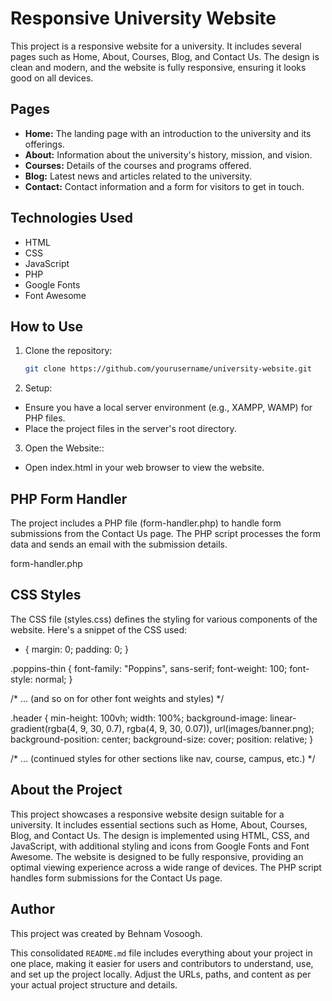 # Responsive University Website

This project is a responsive website for a university. It includes several pages such as Home, About, Courses, Blog, and Contact Us. The design is clean and modern, and the website is fully responsive, ensuring it looks good on all devices.

## Pages

- **Home:** The landing page with an introduction to the university and its offerings.
- **About:** Information about the university's history, mission, and vision.
- **Courses:** Details of the courses and programs offered.
- **Blog:** Latest news and articles related to the university.
- **Contact:** Contact information and a form for visitors to get in touch.

## Technologies Used

- HTML
- CSS
- JavaScript
- PHP
- Google Fonts
- Font Awesome

## How to Use

1. Clone the repository:
   ```bash
   git clone https://github.com/yourusername/university-website.git
2. Setup:
- Ensure you have a local server environment (e.g., XAMPP, WAMP) for PHP files.
- Place the project files in the server's root directory.
3. Open the Website::
- Open index.html in your web browser to view the website.

## PHP Form Handler
The project includes a PHP file (form-handler.php) to handle form submissions from the Contact Us page. The PHP script processes the form data and sends an email with the submission details.

form-handler.php
<?php
$name = $_POST['name'];
$visitor_email = $_POST['email'];
$subject = $_POST['subject'];
$message = $_POST['message'];

$email_from = 'info@yourwebsite.com';
$email_subject = 'New Form Submission';
$email_body = "User Name: $name .\n".
              "User EMAIL: $visitor_email .\n". 
              "Subject: $subject .\n".
              "User Message: $message .\n";

$to = 'any_available_email@email.com';
$headers = "From: $email_from \r\n";
$headers .= "Reply-to: $visitor_email \r\n";

mail($to, $email_subject, $email_body, $headers);

header("Location: contact.html");
?>

## CSS Styles
The CSS file (styles.css) defines the styling for various components of the website. Here's a snippet of the CSS used:

* {
  margin: 0;
  padding: 0;
}

.poppins-thin {
  font-family: "Poppins", sans-serif;
  font-weight: 100;
  font-style: normal;
}

/* ... (and so on for other font weights and styles) */

.header {
  min-height: 100vh;
  width: 100%;
  background-image: linear-gradient(rgba(4, 9, 30, 0.7), rgba(4, 9, 30, 0.07)),
    url(images/banner.png);
  background-position: center;
  background-size: cover;
  position: relative;
}

/* ... (continued styles for other sections like nav, course, campus, etc.) */

## About the Project
This project showcases a responsive website design suitable for a university. It includes essential sections such as Home, About, Courses, Blog, and Contact Us. The design is implemented using HTML, CSS, and JavaScript, with additional styling and icons from Google Fonts and Font Awesome. The website is designed to be fully responsive, providing an optimal viewing experience across a wide range of devices. The PHP script handles form submissions for the Contact Us page.

## Author
This project was created by Behnam Vosoogh.


This consolidated `README.md` file includes everything about your project in one place, making it easier for users and contributors to understand, use, and set up the project locally. Adjust the URLs, paths, and content as per your actual project structure and details.






   
